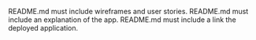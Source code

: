  README.md must include wireframes and user stories.
 README.md must include an explanation of the app.
 README.md must include a link the deployed application.
